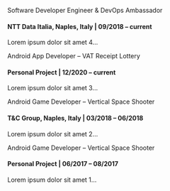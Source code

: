 <p class="btn collapsible">Software Developer Engineer & DevOps Ambassador</p>
<div class="content">
  <h4>NTT Data Italia, Naples, Italy | 09/2018 – current</h4>
  <p>Lorem ipsum dolor sit amet 4...</p>
</div>

<p class="btn collapsible">Android App Developer – VAT Receipt Lottery</p>
<div class="content">
  <h4>Personal Project | 12/2020 – current</h4>
  <p>Lorem ipsum dolor sit amet 3...</p>
</div>

<p class="btn collapsible">Android Game Developer – Vertical Space Shooter</p>
<div class="content">
  <h4>T&C Group, Naples, Italy | 03/2018 – 06/2018</h4>
  <p>Lorem ipsum dolor sit amet 2...</p>
</div>

<p class="btn collapsible">Android Game Developer – Vertical Space Shooter</p>
<div class="content">
  <h4>Personal Project | 06/2017 – 08/2017</h4>
  <p>Lorem ipsum dolor sit amet 1...</p>
</div>

<script src="{{ base.url | prepend: site.url }}/assets/js/collapsible-items.js"></script>
